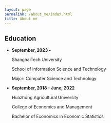 ```yaml
---
layout: page
permalink: /about_me/index.html
title: About me
---
```


## Education

- **September, 2023 -**

  ShanghaiTech University

  School of Information Science and Technology

  Major: Computer Science and Technology


- **September, 2018 - June, 2022**

  Huazhong Agricultural University
  
  College of Economics and Management

  Bachelor of Economics in Economic Statistics
